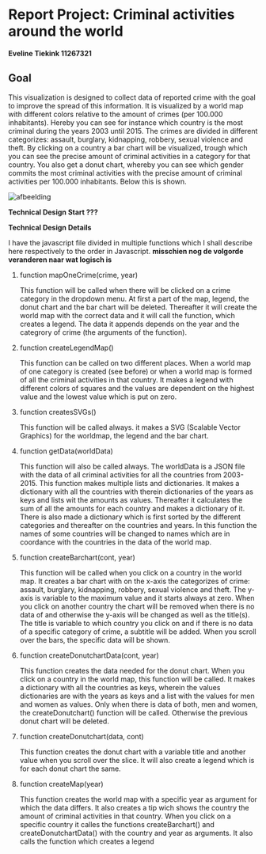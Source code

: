 # Report Project: Criminal activities around the world

__Eveline Tiekink   11267321__


## Goal 

This visualization is designed to collect data of reported crime with the goal to improve the spread of this information.
It is visualized by a world map with different colors relative to the amount of crimes (per 100.000 inhabitants).
Hereby you can see for instance which country is the most criminal during the years 2003 until 2015.
The crimes are divided in different categorizes: assault, burglary, kidnapping, robbery, sexual violence and theft.
By clicking on a country a bar chart will be visualized, trough which you can see the precise amount of criminal activities in a category for that country.
You also get a donut chart, whereby you can see which gender commits the most criminal activities with the precise amount of criminal activities per 100.000 inhabitants. Below this is shown.

![afbeelding](https://user-images.githubusercontent.com/43990565/52045881-b9b30880-2545-11e9-8445-d09d0525dbe4.png)

**Technical Design Start ???**

**Technical Design Details**

I have the javascript file divided in multiple functions which I shall describe here respectively to the order in Javascript. **misschien nog de volgorde veranderen naar wat logisch is** 

  1. function mapOneCrime(crime, year)
  
     This function will be called when there will be clicked on a crime category in the dropdown menu.
     At first a part of the map, legend, the donut chart and the bar chart will be deleted. 
     Thereafter it will create the world map with the correct data and it will call the function, which creates a legend.
     The data it appends depends on the year and the categrory of crime (the arguments of the function).
     
  2. function createLegendMap()
     
     This function can be called on two different places. 
     When a world map of one category is created (see before) or
     when a world map is formed of all the criminal activities in that country. It makes a legend with different colors of squares and
     the values are dependent on the highest value and the lowest value which is put on zero.
     
  3. function createsSVGs()
  
     This function will be called always. it makes a SVG (Scalable Vector Graphics) for the worldmap, the legend and the bar chart.
     
  4. function getData(worldData)
  
     This function will also be called always.
     The worldData is a JSON file with the data of all criminal activities for all the countries from 2003-2015.
     This function makes multiple lists and dictionaries. 
     It makes a dictionary with all the countries with therein dictionaries of the years as keys and lists wit the amounts as values.
     Thereafter it calculates the sum of all the amounts for each country and makes a dictionary of it.
     There is also made a dictionary which is first sorted by the different categories and thereafter on the countries and years.
     In this function the names of some countries will be changed
     to names which are in coordance with the countries in the data of the world map.
     
  5. function createBarchart(cont, year)
     
     This function will be called when you click on a country in the world map. 
     It creates a bar chart with on the x-axis the categorizes of crime:
     assault, burglary, kidnapping, robbery, sexual violence and theft.
     The y-axis is variable to the maximum value and it starts always at zero. 
     When you click on another country the chart will be removed when there is no data of and
     otherwise the y-axis will be changed as well as the title(s).
     The title is variable to which country you click on
     and if there is no data of a specific category of crime, a subtitle will be added.
     When you scroll over the bars, the specific data will be shown.
     
  6. function createDonutchartData(cont, year)
  
     This function creates the data needed for the donut chart.
     When you click on a country in the world map, this function will be called.
     It makes a dictionary with all the countries as keys, wherein the values dictionaries are
     with the years as keys and a list with the values for men and women as values. 
     Only when there is data of both, men and women, the createDonutchart() function will be called.
     Otherwise the previous donut chart will be deleted.
     
  7. function createDonutchart(data, cont) 
     
     This function creates the donut chart with a variable title and another value when you scroll over the slice.
     It will also create a legend which is for each donut chart the same.
     
  8. function createMap(year)
     
     This function creates the world map with a specific year as argument for which the data differs.
     It also creates a tip wich shows the country the amount of criminal activities in that country.
     When you click on a specific country it calles the functions createBarchart() and
     createDonutchartData() with the country and year as arguments. It also calls the function which creates a legend
     
